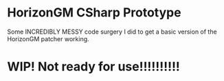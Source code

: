 # HorizonGM CSharp Prototype
Some INCREDIBLY MESSY code surgery I did to get a basic version of the HorizonGM patcher working. 

# WIP! Not ready for use!!!!!!!!!!
